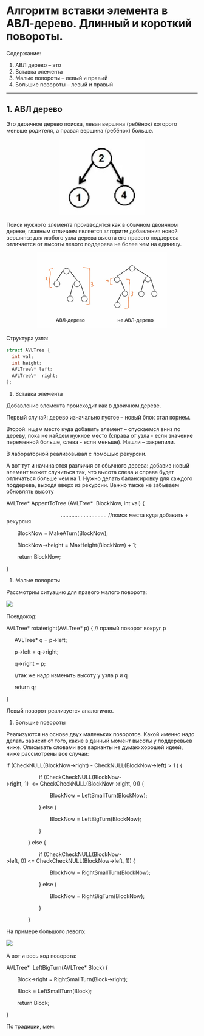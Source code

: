 # Алгоритм вставки элемента в АВЛ-дерево. Длинный и короткий повороты.

Содержание:

1. АВЛ дерево – это
1. Вставка элемента
1. Малые повороты – левый и правый
1. Большие повороты – левый и правый
____

## 1. АВЛ дерево

Это двоичное дерево поиска, левая вершина (ребёнок) которого меньше родителя, а правая вершина (ребёнок) больше. 

<p align="center">
<img src="image/1.jpg" widdth="100" height="200">
</p>

Поиск нужного элемента производится как в обычном двоичном дереве, главным отличием является алгоритм добавления новой вершины: для любого узла дерева высота его правого поддерева отличается от высоты левого поддерева не более чем на единицу.

<p align="center">
<img src="image/2.jpg" widdth="100" height="200">
</p>

Структура узла:
```c++
struct AVLTree {
  int val;
  int height;
  AVLTree\* left;
  AVLTree\*  right;
};
```

1. Вставка элемента

Добавление элемента происходит как в двоичном дереве.

Первый случай: дерево изначально пустое – новый блок стал корнем.

Второй: ищем место куда добавить элемент – спускаемся вниз по дереву, пока не найдем нужное место (справа от узла - если значение переменной больше, слева - если меньше). Нашли – закрепили. 

В лабораторной реализовывал с помощью рекурсии.

А вот тут и начинаются различия от обычного дерева: добавив новый элемент может случиться так, что высота слева и справа будет отличаться больше чем на 1. Нужно делать балансировку для каждого поддерева, выходя вверх из рекурсии. Важно также не забываем обновлять высоту 

AVLTree\* AppentToTree (AVLTree\*  BlockNow, int val) {

`                    `………………………… //поиск места куда добавить + рекурсия 

`    `BlockNow = MakeATurn(BlockNow);

`    `BlockNow->height = MaxHeight(BlockNow) + 1;

`    `return BlockNow;

}


1. Малые повороты 

Рассмотрим ситуацию для правого малого поворота: 

![](Aspose.Words.fa73d388-5a9c-4e06-9369-b0618f4505e3.003.png) 

Псевдокод:

AVLTree\* rotateright(AVLTree\* p) { // правый поворот вокруг p

`	`AVLTree\* q = p->left;

`	`p->left = q->right;

`	`q->right = p;

`	`//так же надо изменить высоту у узла p и q

`	`return q;

}

Левый поворот реализуется аналогично.

1. Большие повороты

Реализуются на основе двух маленьких поворотов. Какой именно надо делать зависит от того, какие в данный момент высоты у поддеревьев ниже. Описывать словами все варианты не думаю хорошей идеей, ниже рассмотрены все случаи:

if (CheckNULL(BlockNow->right) - CheckNULL(BlockNow->left) > 1 ) {

`            `if (CheckCheckNULL(BlockNow->right, 1)  <= CheckCheckNULL(BlockNow->right, 0)) {

`                `BlockNow = LeftSmallTurn(BlockNow);

`            `} else {

`                `BlockNow = LeftBigTurn(BlockNow);

`            `}

`        `} else {

`            `if (CheckCheckNULL(BlockNow->left, 0) <= CheckCheckNULL(BlockNow->left, 1)) {

`                `BlockNow = RightSmallTurn(BlockNow);

`            `} else {

`                `BlockNow = RightBigTurn(BlockNow);

`            `}

`        `}

На примере большого левого:

![](Aspose.Words.fa73d388-5a9c-4e06-9369-b0618f4505e3.004.jpeg)

А вот и весь код поворота:

AVLTree\*  LeftBigTurn(AVLTree\* Block) {

`    `Block->right = RightSmallTurn(Block->right);

`    `Block = LeftSmallTurn(Block);

`    `return Block;

}



По традиции, мем: 

